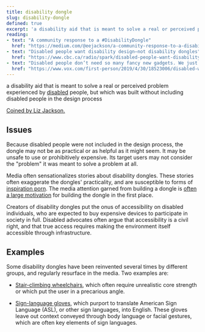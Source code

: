 ```yaml
---
title: disability dongle
slug: disability-dongle
defined: true
excerpt: 'a disability aid that is meant to solve a real or perceived problem experienced by disabled people, but which was built without including disabled people in the design process'
reading:
- text: "A community response to a #DisabilityDongle"
  href: "https://medium.com/@eejackson/a-community-response-to-a-disabilitydongle-d0a37703d7c2"
- text: "Disabled people want disability design—not disability dongles"
  href: "https://www.cbc.ca/radio/spark/disabled-people-want-disability-design-not-disability-dongles-1.5353131"
- text: "Disabled people don’t need so many fancy new gadgets. We just need more ramps."
  href: "https://www.vox.com/first-person/2019/4/30/18523006/disabled-wheelchair-access-ramps-stair-climbing"
---
```


a disability aid that is meant to solve a real or perceived problem experienced by [disabled](/definitions/disabled) people, but which was built without including disabled people in the design process

[Coined by Liz Jackson.](https://twitter.com/elizejackson/status/1110629818234818570)

## Issues

Because disabled people were not included in the design process, the dongle may not be as practical or as helpful as it might seem. It may be unsafe to use or prohibitively expensive. Its target users may not consider the "problem" it was meant to solve a problem at all.

Media often sensationalizes stories about disability dongles. These stories often exaggerate the dongles' practicality, and are susceptible to forms of [inspiration porn](/definitions/inspiration-porn). The media attention garned from building a dongle is [often a large motivation](https://theoutline.com/post/2452/when-disability-tech-is-just-a-marketing-exercise?zd=4&zi=dsuyln7q) for building the dongle in the first place.

Creators of disability dongles put the onus of accessibility on disabled individuals, who are expected to buy expensive devices to participate in society in full. Disabled advocates often argue that accessibility is a civil right, and that true access requires making the environment itself accessible through infrastructure.

## Examples

Some disability dongles have been reinvented several times by different groups, and regularly resurface in the media. Two examples are:

- [Stair-climbing wheelchairs](https://www.vox.com/first-person/2019/4/30/18523006/disabled-wheelchair-access-ramps-stair-climbing#dsdjvR), which often require unrealistic core strength or which put the user in a precarious angle.

- [Sign-language gloves](https://www.theatlantic.com/technology/archive/2017/11/why-sign-language-gloves-dont-help-deaf-people/545441/), which purport to translate American Sign Language (ASL), or other sign languages, into English. These gloves leave out context conveyed through body language or facial gestures, which are often key elements of sign languages.
